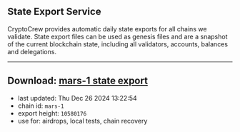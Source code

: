 ## State Export Service
CryptoCrew provides automatic daily state exports for all chains we validate. State export files can be used as genesis files and are a snapshot of the current blockchain state, including all validators, accounts, balances and delegations.

---
**Download: [mars-1 state export](https://dl-eu2.ccvalidators.com/SERVICE/mars/mars-1_export_10580176.json)**
---

- last updated: Thu Dec 26 2024 13:22:54
- chain id: `mars-1`
- export height: `10580176`
- use for: airdrops, local tests, chain recovery
